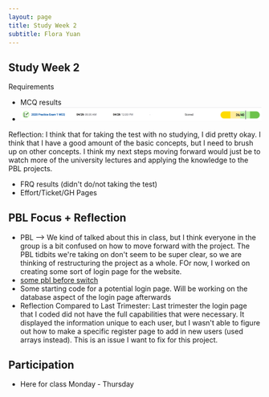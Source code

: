 ```yaml
---
layout: page
title: Study Week 2
subtitle: Flora Yuan
---
```

## Study Week 2
Requirements
* MCQ results
* ![studyweek2.png](/assets/img/studyweek2.png)

Reflection: I think that for taking the test with no studying, I did pretty okay.  I think that I have a good amount of the basic concepts, but I need to brush up on other concepts.  I think my next steps moving forward would just be to watch more of the university lectures and applying the knowledge to the PBL projects.

* FRQ results (didn't do/not taking the test)
* Effort/Ticket/GH Pages

## PBL Focus + Reflection
* PBL --> We kind of talked about this in class, but I think everyone in the group is a bit confused on how to move forward with the project.  The PBL tidbits we're taking on don't seem to be super clear, so we are thinking of restructuring the project as a whole.  FOr now, I worked on creating some sort of login page for the website.
* [some pbl before switch](https://github.com/adhithin/lab-kit/commit/3666b7a40c17dcb732c25800c72c07fc4116e814)
* Some starting code for a potential login page.  Will be working on the database aspect of the login page afterwards
* Reflection Compared to Last Trimester: Last trimester the login page that I coded did not have the full capabilities that were necessary.  It displayed the information unique to each user, but I wasn't able to figure out how to make a specific register page to add in new users (used arrays instead).  This is an issue I want to fix for this project.

## Participation
* Here for class Monday - Thursday
